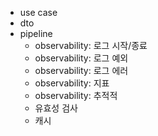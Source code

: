 - use case
- dto
- pipeline
  - observability: 로그 시작/종료
  - observability: 로그 예외
  - observability: 로그 에러
  - observability: 지표
  - observability: 추적적
  - 유효성 검사
  - 캐시